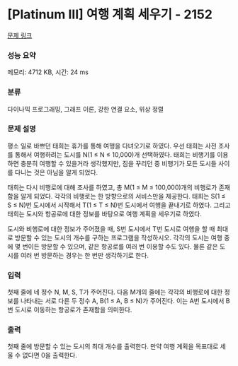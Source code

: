 # [Platinum III] 여행 계획 세우기 - 2152 

[문제 링크](https://www.acmicpc.net/problem/2152) 

### 성능 요약

메모리: 4712 KB, 시간: 24 ms

### 분류

다이나믹 프로그래밍, 그래프 이론, 강한 연결 요소, 위상 정렬

### 문제 설명

<p>평소 일로 바쁘던 태희는 휴가를 통해 여행을 다녀오기로 하였다. 우선 태희는 사전 조사를 통해서 여행하려는 도시를 N(1 ≤ N ≤ 10,000)개 선택하였다. 태희는 비행기를 이용하면 충분히 여행할 수 있을거라 생각했지만, 짐을 꾸리던 중 비행기가 모든 도시들 사이를 다니는 것은 아님을 알게 되었다.</p>

<p>태희는 다시 비행로에 대해 조사를 하였고, 총 M(1 ≤ M ≤ 100,000)개의 비행로가 존재함을 알게 되었다. 각각의 비행로는 한 방향으로의 서비스만을 제공한다. 태희는 S(1 ≤ S ≤ N)번 도시에서 시작해서 T(1 ≤ T ≤ N)번 도시에서 여행을 끝내기로 하였다. 그리고 태희는 도시와 항공로에 대한 정보를 바탕으로 여행 계획을 세우기로 하였다.</p>

<p>도시와 비행로에 대한 정보가 주어졌을 때, S번 도시에서 T번 도시로 여행을 할 때 최대로 방문할 수 있는 도시의 개수를 구하는 프로그램을 작성하시오. 각각의 도시는 여행 중에 몇 번이든 방문할 수 있으며, 같은 항공로를 여러 번 이용할 수도 있다. 물론 같은 도시를 여러 번 방문하는 경우는 한 번만 생각하기로 한다.</p>

### 입력 

 <p>첫째 줄에 네 정수 N, M, S, T가 주어진다. 다음 M개의 줄에는 각각의 비행로에 대한 정보를 나타내는 서로 다른 두 정수 A, B(1 ≤ A, B ≤ N)가 주어진다. 이는 A번 도시에서 B번 도시로 이동하는 항공로가 존재함을 의미한다.</p>

### 출력 

 <p>첫째 줄에 방문할 수 있는 도시의 최대 개수를 출력한다. 만약 여행 계획을 목표대로 세울 수 없다면 0을 출력한다.</p>

